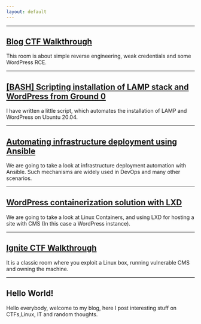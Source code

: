 ```yaml
---
layout: default
---
```


* * *

## [Blog CTF Walkthrough ](./blog-ctf.html)
This room is about simple reverse engineering, weak credentials and some WordPress RCE.
* * *
## [[BASH] Scripting installation of LAMP stack and WordPress from Ground 0](./lamp-wp.html)
I have written a little script, which automates the installation of LAMP and WordPress on Ubuntu 20.04.
* * *
## [Automating infrastructure deployment using Ansible](./ansible-intro.html)
We are going to take a look at infrastructure deployment automation with Ansible. Such mechanisms are widely used in DevOps and many other scenarios.
* * *
## [WordPress containerization solution with LXD](./lxd-wordpress.html)
We are going to take a look at Linux Containers, and using LXD for hosting a site with CMS (In this case a WordPress instance).
* * *
## [Ignite CTF Walkthrough ](./ignite-README.html)
It is a classic room where you exploit a Linux box, running vulnerable CMS and owning the machine.
* * *
## Hello World!
Hello everybody, welcome to my blog, here I post interesting stuff on CTFs,Linux, IT and random thoughts.
